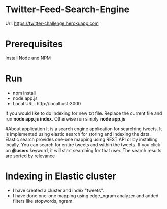  # Twitter-Feed-Search-Engine

Url: https://twitter-challenge.herokuapp.com

# Prerequisites
Install Node and NPM

# Run
* npm install
* node app.js
* Local URL: http://localhost:3000

If you would like to do indexing for new txt file. Replace the current file and run **node app.js index**. 
Otherwise run simply **node app.js**

#About application
It is a search engine application for searching tweets. It is implemented using elastic search for storing and indexing the data. Elastic search provides one-one mapping using REST API or by installing locally. You can search for entire tweets and within the tweets. If you click on **@users** keyword, it will start searching for that user. The search results are sorted by relevance

# Indexing in Elastic cluster
* I have created a cluster and index "tweets".
* I have done one-one mapping using edge_ngram analyzer and added filters like stopwords, ngram.
